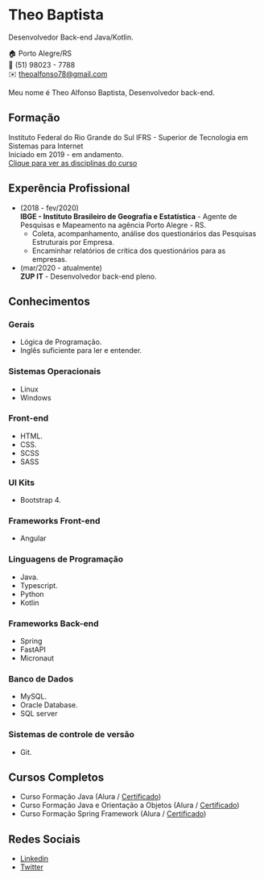# Theo Baptista
Desenvolvedor Back-end Java/Kotlin.

:house:    Porto Alegre/RS <br>
:iphone:   (51) 98023 - 7788 <br>
:envelope:  theoalfonso78@gmail.com



Meu nome é Theo Alfonso Baptista, Desenvolvedor back-end.



## Formação
Instituto Federal do Rio Grande do Sul IFRS - Superior de Tecnologia em Sistemas para Internet<br>
Iniciado em 2019 - em andamento.<br>
[Clique para ver as disciplinas do curso](Disciplinas.md)


## Experência Profissional
* (2018 - fev/2020) <br>
**IBGE - Instituto Brasileiro de Geografia e Estatística** -
Agente de Pesquisas e Mapeamento na agência Porto Alegre - RS.
  * Coleta, acompanhamento, análise dos questionários das Pesquisas Estruturais por Empresa.
  * Encaminhar relatórios de crítica dos questionários para as empresas.
* (mar/2020 - atualmente) <br>
**ZUP IT** -
Desenvolvedor back-end pleno.

  

## Conhecimentos

### Gerais
* Lógica de Programação.
* Inglês suficiente para ler e entender.

### Sistemas Operacionais
* Linux
* Windows

### Front-end
* HTML.
* CSS.
* SCSS
* SASS

### UI Kits
* Bootstrap 4.

### Frameworks Front-end
* Angular

### Linguagens de Programação
* Java.
* Typescript.
* Python
* Kotlin

### Frameworks Back-end
* Spring
* FastAPI
* Micronaut

### Banco de Dados
* MySQL.
* Oracle Database.
* SQL server

### Sistemas de controle de versão
* Git.

## Cursos Completos
* Curso Formação Java (Alura / [Certificado](https://cursos.alura.com.br/degree/certificate/c191fec5-280b-45f7-ac7f-74aaa805e141))
* Curso Formação Java e Orientação a Objetos (Alura / [Certificado](https://cursos.alura.com.br/degree/certificate/f1ae9a76-cf4b-4d96-8c44-1f5116af7d7e))
* Curso Formação Spring Framework (Alura / [Certificado](https://cursos.alura.com.br/degree/certificate/7ccffa75-aa16-47d9-a12b-9e8a20f2bbd2))

## Redes Sociais
*  [Linkedin](https://linkedin.com/in/theo-alfonso-b0342b138)
*  [Twitter](https://twitter.com/theo_alfonso)

<br><br>

